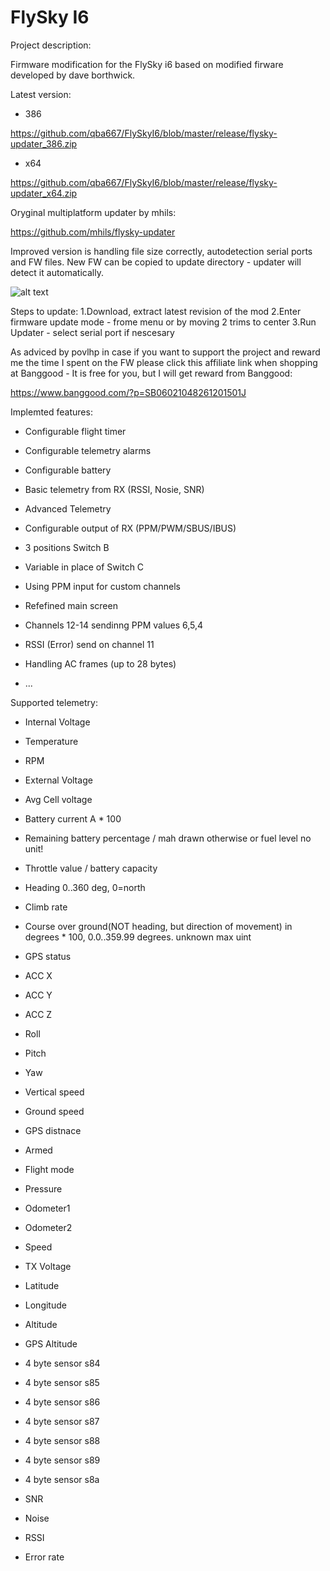 # FlySky I6 
Project description:

Firmware modification for the FlySky i6 based on modified firware developed by dave borthwick.

Latest version:

 * 386
 
https://github.com/qba667/FlySkyI6/blob/master/release/flysky-updater_386.zip
 * x64
 
https://github.com/qba667/FlySkyI6/blob/master/release/flysky-updater_x64.zip

Oryginal multiplatform updater by mhils:

https://github.com/mhils/flysky-updater

Improved version is handling file size correctly, autodetection serial ports and FW files.
New FW can be copied to update directory - updater will detect it automatically.

![alt text](https://github.com/qba667/FlySkyI6/blob/master/update.png)

Steps to update:
1.Download, extract latest revision of the mod
2.Enter firmware update mode - frome menu or by moving 2 trims to center
3.Run Updater - select serial port if nescesary 

As adviced by povlhp in case if you want to support the project and reward me the time I spent on the FW please click this affiliate link when shopping at Banggood - It is free for you, but I will get reward from Banggood: 

https://www.banggood.com/?p=SB06021048261201501J

Implemted features:

* Configurable flight timer

* Configurable telemetry alarms

* Configurable battery 

* Basic telemetry from RX (RSSI, Nosie, SNR)

* Advanced Telemetry

* Configurable output of RX (PPM/PWM/SBUS/IBUS) 

* 3 positions Switch B

* Variable in place of Switch C

* Using PPM input for custom channels

* Refefined main screen

* Channels 12-14 sendinng PPM values 6,5,4

* RSSI (Error) send on channel 11

* Handling AC frames (up to 28 bytes)

* ...

Supported telemetry:

* Internal Voltage

* Temperature

* RPM

* External Voltage

* Avg Cell voltage

* Battery current A * 100

* Remaining battery percentage / mah drawn otherwise or fuel level no unit!

* Throttle value / battery capacity

* Heading  0..360 deg, 0=north 

* Climb rate

* Course over ground(NOT heading, but direction of movement) in degrees * 100, 0.0..359.99 degrees. unknown max uint

* GPS status

* ACC X

* ACC Y

* ACC Z

* Roll

* Pitch

* Yaw

* Vertical speed

* Ground speed

* GPS distnace

* Armed 

* Flight mode

* Pressure

* Odometer1

* Odometer2

* Speed

* TX Voltage

* Latitude

* Longitude

* Altitude 

* GPS Altitude

* 4 byte sensor s84

* 4 byte sensor s85

* 4 byte sensor s86

* 4 byte sensor s87

* 4 byte sensor s88

* 4 byte sensor s89

* 4 byte sensor s8a

* SNR

* Noise

* RSSI

* Error rate
